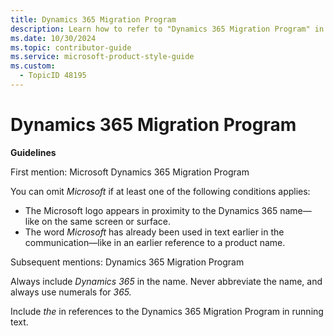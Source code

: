 ```yaml
---
title: Dynamics 365 Migration Program
description: Learn how to refer to "Dynamics 365 Migration Program" in your content.
ms.date: 10/30/2024
ms.topic: contributor-guide
ms.service: microsoft-product-style-guide
ms.custom:
  - TopicID 48195
---
```



# Dynamics 365 Migration Program

**Guidelines**

First mention: Microsoft Dynamics 365 Migration Program

You can omit *Microsoft* if at least one of the following conditions applies:

- The Microsoft logo appears in proximity to the Dynamics 365 name—like on the same screen or surface.  
- The word *Microsoft* has already been used in text earlier in the communication—like in an earlier reference to a product name.

Subsequent mentions: Dynamics 365 Migration Program 

Always include *Dynamics 365* in the name. Never abbreviate the name, and always use numerals for *365.*

Include *the* in references to the Dynamics 365 Migration Program in running text.

  